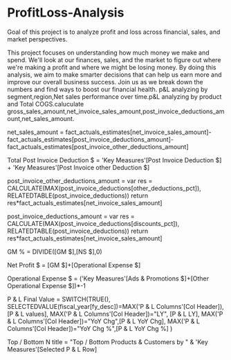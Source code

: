 # ProfitLoss-Analysis
Goal of this project  is to analyze profit and loss across financial, sales, and market perspectives.

This project focuses on understanding how much money we make and spend. We'll look at our finances, sales, and the market to figure out where we're making a profit and where we might be losing money. 
By doing this analysis, we aim to make smarter decisions that can help us earn more and improve our overall business success. Join us as we break down the numbers and find ways to boost our financial health.
p&L analyzing by segment,region,Net sales performance over time.p&L analyzing by product and Total COGS.caluculate gross_sales_amount,net_invoice_sales_amount,post_invoice_deductions_amount,net_sales_amount.

net_sales_amount = fact_actuals_estimates[net_invoice_sales_amount]-fact_actuals_estimates[post_invoice_deductions_amount]-fact_actuals_estimates[post_invoice_other_deductions_amount]

Total Post Invoice Deduction $ = 'Key Measures'[Post Invoice Deduction $] + 'Key Measures'[Post Invoice other Deduction $]

post_invoice_other_deductions_amount = 
var res = CALCULATE(MAX(post_invoice_deductions[other_deductions_pct]), 
RELATEDTABLE(post_invoice_deductions))
return res*fact_actuals_estimates[net_invoice_sales_amount]


post_invoice_deductions_amount = 
var res = CALCULATE(MAX(post_invoice_deductions[discounts_pct]), 
RELATEDTABLE(post_invoice_deductions))
return res*fact_actuals_estimates[net_invoice_sales_amount]

GM % = DIVIDE([GM $],[NS $],0)

Net Profit $ = [GM $]+[Operational Expense $]

Operational Expense $ = ('Key Measures'[Ads & Promotions $]+[Other Operational Expense $])*-1

P & L Final Value = 
SWITCH(TRUE(),
SELECTEDVALUE(fiscal_year[fy_desc])=MAX('P & L Columns'[Col Header]), [P & L values],
MAX('P & L Columns'[Col Header])="LY", [P & L LY],
MAX('P & L Columns'[Col Header])="YoY Chg",[P & L YoY Chg],
MAX('P & L Columns'[Col Header])="YoY Chg %",[P & L YoY Chg %]
)


Top / Bottom N title = "Top / Bottom Products & Customers by " & 'Key Measures'[Selected P & L Row] 

